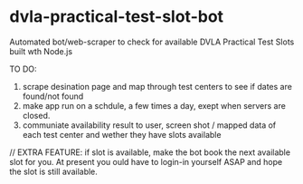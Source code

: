 # dvla-practical-test-slot-bot
Automated bot/web-scraper to check for available DVLA Practical Test Slots built wth Node.js


TO DO:
1. scrape desination page and map through test centers to see if dates are found/not found
2. make app run on a schdule, a few times a day, exept when servers are closed.
3. communiate availability result to user, screen shot / mapped data of each test center and wether they have slots available

// EXTRA FEATURE: if slot is available, make the bot book the next available slot for you. At present you ould have to login-in yourself ASAP and hope the slot is still available. 
